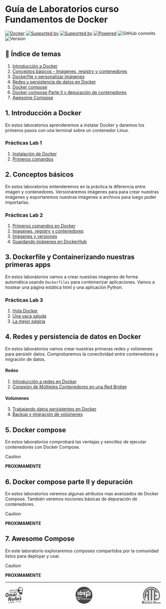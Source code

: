 # Guía de Laboratorios curso Fundamentos de Docker



[![Docker](https://badgen.net/badge/icon/docker?icon=docker&label)](https://docker.com/)
[![Supported by](https://img.shields.io/badge/Supported%20by-CFL410-green.svg)](https://centro410laplata.edu.ar/)
[![Supported by](https://img.shields.io/badge/Supported%20by-IDEP-green.svg)](https://idepba.com.ar/)
[![Powered](https://img.shields.io/badge/Powered%20by-ATE-green.svg)](https://atepba.org.ar/)
![GitHub commits](https://badgen.net/github/commits/kity-linuxero/docker_410)
![Version](https://img.shields.io/badge/Version-1.1-orange)


## 🐳 Índice de temas
1. [Introducción a Docker](#1-introducción-a-docker)
2. [Conceptos básicos - Imágenes, registry y contenedores](#2-conceptos-básicos)
3. [Dockerfile y personalizar imágenes](#3-dockerfile-y-containerizando-nuestras-primeras-apps)
4. [Redes y persistencia de datos en Docker](#4-redes-y-persistencia-de-datos-en-docker)
5. [Docker compose](#5-docker-compose)
6. [Docker compose Parte II y depuración de contenedores](#6-docker-compose-parte-ii-y-depuración)
7. [Awesome Compose](#7-awesome-compose)

## 1. Introducción a Docker

En estos laboratorios aprenderemos a instalar Docker y daremos los primeros pasos con una terminal sobre un contenedor Linux.


### Prácticas Lab 1

1. [Instalación de Docker](./labs/01-introduccion/instalacion.md)
2. [Primeros comandos](./labs/01-introduccion/primeros-comandos.md)


## 2. Conceptos básicos

En estos laboratorios entenderemos en la práctica la diferencia entre imágen y contenedores. Versionaremos imágenes para para crear nuestras imágenes y exportaremos nuestras imágenes a archivos para luego poder importarlas.

### Prácticas Lab 2

1. [Primeros comandos en Docker](./labs/02-conceptos-basicos/21-cli-primeros-comandos.md)
2. [Imagenes, registry y contenedores](./labs/02-conceptos-basicos/22-images-registry-container.md)
3. [Imágenes y versiones](./labs/02-conceptos-basicos/23-images-tags.md)
4. [Guardando imágenes en DockerHub](./labs/02-conceptos-basicos/24-images-push.md)


## 3. Dockerfile y Containerizando nuestras primeras apps

En estos laboratorios vamos a crear nuestras imagenes de forma automática usando `Dockerfiles` para conteinerizar aplicaciones. Vamos a hostear una página estática html y una aplicación Python.

### Prácticas Lab 3

1. [Hola Docker](./labs/03-dockerfiles/31-holamundo/README.md)
2. [Una vaca saluda](./labs/03-dockerfiles/31-cow/README.md)
3. [La mejor página](./labs/03-dockerfiles/32-best-page/README.md)

## 4. Redes y persistencia de datos en Docker

En estos laboratorios vamos crear nuestras primeras redes y volúmenes para persistir datos. Comprobaremos la conectividad entre contenedores y migración de datos.

#### Redes
1. [Introducción a redes en Docker](./labs/04-redes_volumes/redes/41-introduccion.md)
2. [Conexión de Múltiples Contenedores en una Red Bridge](./labs/04-redes_volumes/redes/42-containers_net.md)

#### Volúmenes
3. [Trabajando datos persistentes en Docker](./labs/04-redes_volumes/volumes/43-volumenes_docker.md)
4. [Backup y migración de volúmenes](./labs/04-redes_volumes/volumes/44-volumenes_bkp.md)


## 5. Docker compose

En estos laboratorios comprobará las ventajas y sencillez de ejecutar contenedores con Docker Compose.

> [!CAUTION]
> **PROXIMAMENTE**

## 6. Docker compose parte II y depuración

En estos laboratorios veremos algunas atributos mas avanzados de Docker Compose. También veremos nociones básicas de depuración de contenedores.

> [!CAUTION]
> **PROXIMAMENTE**


## 7. Awesome Compose

En este laboratorio exploraremos composes compartidos por la comunidad listos para deployar y usar.

> [!CAUTION]
> **PROXIMAMENTE**


---------

<p align="center">
  <a href="https://centro410laplata.edu.ar/">
    <img src="img/logos.footer.gray.webp">
  </a>
</p>


